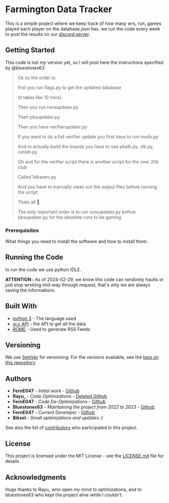 # Farmington Data Tracker

This is a simple project where we keep track of how many wrs, run, games played each player on the database.json has. we run the code every week to post the results on our [discord server](https://discord.gg/dCB96RJDAH). 

## Getting Started

This code is not my version yet, so I will post here the instructions specified by @bluestonex63:


> Ok so the order is:
>
> first you run flags.py to get the updated database
>
> (it takes like 10 mins)
>
> Then you run runsupdater.py
>
> Then pbsupdater.py
>
> Then you have verifierupdater.py
>
> If you want to do a full verifier update you first have to run mods.py
>
> And to actually build the boards you have to use pbslb.py, vlb.py, runslb.py
>
> Oh and for the verifier script there is another script for the over 20k club
>
> Called 1dhareni.py
>
> And you have to manually clean out the output files before running the script
>
> Thats all 🤣
>
> The only important order is to run runsupdater.py before pbsupdater.py for the obsolete runs to be gaming

### Prerequisites

What things you need to install the software and how to install them.


## Running the Code

to run the code we use python IDLE.

**ATTENTION :** As of 2024-02-29, we know this code can randomly haults or just stop wroking mid-way through request, that's why we are always saving the informations.

## Built With

* [python 3](https://www.python.org/) - The language used
* [sr.c API](https://github.com/speedruncomorg/api/tree/master) - the API to get all the data
* [ROME](https://rometools.github.io/rome/) - Used to generate RSS Feeds

## Versioning

We use [SemVer](http://semver.org/) for versioning. For the versions available, see the [tags on this repository](https://github.com/your/project/tags).

## Authors

* **FernE047** - *Initial work* - [Github](https://github.com/FernE047)
* **Rayu_** - *Code Optimizations* - [Deleted Github](https://github.com/Rayu1)
* **FernE047** - *Code De-Optimizations* - [Github](https://github.com/FernE047)
* **Bluestonex63** - *Maintaining the project from 2022 to 2023* - [Github](https://github.com/Bluestonex63)
* **FernE047** - *Current Developer* - [Github](https://github.com/FernE047)
* **Biksel** - *Small optimizations and updates :)*

See also the list of [contributors](https://github.com/FernE047/farmington-tracker/contributors) who participated in this project.

## License

This project is licensed under the MIT License - see the [LICENSE.md](https://www.mit.edu/~amini/LICENSE.md) file for details

## Acknowledgments

Huge thanks to Rayu_ who open my mind to optimizations, and to bluestonex63 who kept the project alive while I couldn't.
